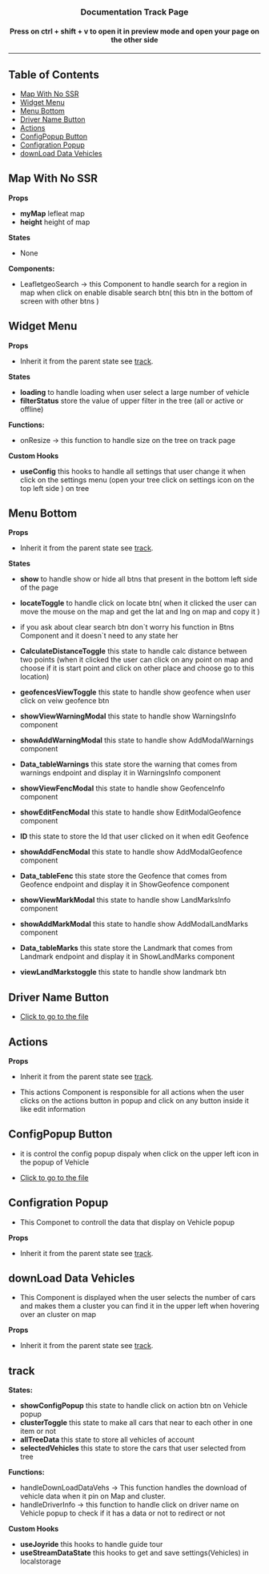 <h3 align="center">Documentation Track Page</h3>
<h4 align="center">
    Press on ctrl + shift + v to open it in preview mode and open your page on the other side
</h4>

---

## Table of Contents

- [Map With No SSR](#map_with_no_ssr)
- [Widget Menu](#widget_menu)
- [Menu Bottom](#menu_bottom)
- [Driver Name Button](#driver_name)
- [Actions](#actions)
- [ConfigPopup Button](#config_popup_btn)
- [Configration Popup](#config_popup)
- [downLoad Data Vehicles](#downLoad_data_vehicles)

## Map With No SSR <a id = "map_with_no_ssr"></a>

**Props**

- **myMap** lefleat map
- **height** height of map

**States**

- None

**Components:**

- LeafletgeoSearch -> this Component to handle search for a region in map when click on enable disable search btn( this btn in the bottom of screen with other btns )

## Widget Menu <a id = "widget_menu"></a>

**Props**

- Inherit it from the parent state see [track](#track).

**States**

- **loading** to handle loading when user select a large number of vehicle
- **filterStatus** store the value of upper filter in the tree (all or active or offline)

**Functions:**

- onResize -> this function to handle size on the tree on track page

**Custom Hooks**

- **useConfig** this hooks to handle all settings that user change it when click on the settings menu (open your tree click on settings icon on the top left side ) on tree

## Menu Bottom <a id = "menu_bottom"></a>

**Props**

- Inherit it from the parent state see [track](#track).

**States**

- **show** to handle show or hide all btns that present in the bottom left side of the page

- **locateToggle** to handle click on locate btn( when it clicked the user can move the mouse on the map and get the lat and lng on map and copy it )

- if you ask about clear search btn don\`t worry his function in Btns Component and it doesn`t need to any state her

- **CalculateDistanceToggle** this state to handle calc distance between two points (when it clicked the user can click on any point on map and choose if it is start point and click on other place and choose go to this location)

- **geofencesViewToggle** this state to handle show geofence when user click on veiw geofence btn

- **showViewWarningModal** this state to handle show WarningsInfo component

- **showAddWarningModal** this state to handle show AddModalWarnings component

- **Data_tableWarnings** this state store the warning that comes from warnings endpoint and display it in WarningsInfo component

- **showViewFencModal** this state to handle show GeofenceInfo component

- **showEditFencModal** this state to handle show EditModalGeofence component

- **ID** this state to store the Id that user clicked on it when edit Geofence

- **showAddFencModal** this state to handle show AddModalGeofence component

- **Data_tableFenc** this state store the Geofence that comes from Geofence endpoint and display it in ShowGeofence component

- **showViewMarkModal** this state to handle show LandMarksInfo component

- **showAddMarkModal** this state to handle show AddModalLandMarks component

- **Data_tableMarks** this state store the Landmark that comes from Landmark endpoint and display it in ShowLandMarks component

- **viewLandMarkstoggle** this state to handle show landmark btn

## Driver Name Button <a id = "driver_name"></a>

- [Click to go to the file](vscode://file/C:/Users/Almodather/Desktop/projects/saferoad_fms_web/components/maps/leafletchild.js#L1304)

## Actions <a id = "actions"></a>

**Props**

- Inherit it from the parent state see [track](#track).

- This actions Component is responsible for all actions when the user clicks on the actions button in popup and click on any button inside it like edit information

## ConfigPopup Button <a id = "config_popup_btn"></a>

- it is control the config popup dispaly when click on the upper left icon in the popup of Vehicle

- [Click to go to the file](vscode://file/C:/Users/Almodather/Desktop/projects/saferoad_fms_web/components/maps/leafletchild.js#L1304)

## Configration Popup <a id = "config_popup"></a>

- This Componet to controll the data that display on Vehicle popup

**Props**

- Inherit it from the parent state see [track](#track).

## downLoad Data Vehicles <a id = "downLoad_data_vehicles"></a>

- This Component is displayed when the user selects the number of cars and makes them a cluster you can find it in the upper left when hovering over an cluster on map

**Props**

- Inherit it from the parent state see [track](#track).

## track <a id = "track"></a>

**States:**

- **showConfigPopup** this state to handle click on action btn on Vehicle popup
- **clusterToggle** this state to make all cars that near to each other in one item or not
- **allTreeData** this state to store all vehicles of account
- **selectedVehicles** this state to store the cars that user selected from tree

**Functions:**

- handleDownLoadDataVehs -> This function handles the download of vehicle data when it pin on Map and cluster.
- handleDriverInfo -> this function to handle click on driver name on Vehicle popup to check if it has a data or not to redirect or not

**Custom Hooks**

- **useJoyride** this hooks to handle guide tour
- **useStreamDataState** this hooks to get and save settings(Vehicles) in localstorage
